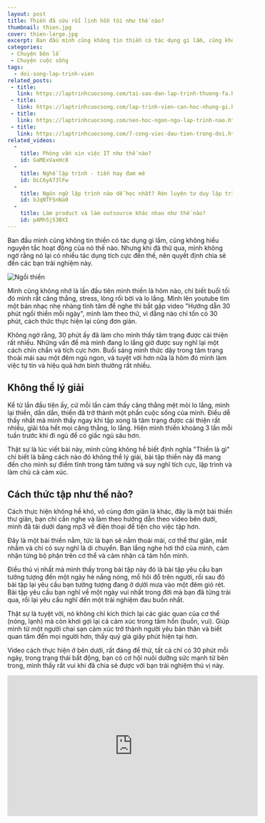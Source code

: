 ```yaml
---
layout: post
title: Thiền đã cứu rỗi linh hồn tôi như thế nào?
thumbnail: thien.jpg
cover: thien-large.jpg
excerpt: Ban đầu mình cũng không tin thiền có tác dụng gì lắm, cũng không hiểu nguyên tắc hoạt động của nó thế nào. Nhưng khi đã thử qua, mình không ngờ rằng nó lại có nhiều tác dụng tích cực đến thế, nên quyết định chia sẻ đến các bạn trải nghiệm này.
categories:
 - Chuyện bên lề
 - Chuyện cuộc sống
tags:
  - doi-song-lap-trinh-vien
related_posts:
 - title:
   link: https://laptrinhcuocsong.com/tai-sao-dan-lap-trinh-thuong-fa.html
 - title:
   link: https://laptrinhcuocsong.com/lap-trinh-vien-can-hoc-nhung-gi.html
 - title:
   link: https://laptrinhcuocsong.com/nen-hoc-ngon-ngu-lap-trinh-nao.html
 - title:
   link: https://laptrinhcuocsong.com/7-cong-viec-dau-tien-trong-doi.html
related_videos:
  -
    title: Phỏng vấn xin việc IT như thế nào? 
    id: GaMExVaxHc8
  -
    title: Nghề lập trình - tiền hay đam mê
    id: bLC6yA73lFw
  -
    title: Ngôn ngữ lập trình nào dễ học nhất? Rèn luyện tư duy lập trình
    id: bJqNTFSnNa0
  -
    title: Làm product và làm outsource khác nhau như thế nào?
    id: pAMh5j53BXI
---
```


Ban đầu mình cũng không tin thiền có tác dụng gì lắm, cũng không hiểu nguyên tắc hoạt động của nó thế nào. Nhưng khi đã thử qua, mình không ngờ rằng nó lại có nhiều tác dụng tích cực đến thế, nên quyết định chia sẻ đến các bạn trải nghiệm này.

![Ngồi thiền](images/thien-large.jpg)

Mình cũng không nhớ là lần đầu tiên mình thiền là hôm nào, chỉ biết buổi tối đó mình rất căng thẳng, stress, lòng rối bời và lo lắng. Mình lên youtube tìm một bản nhạc nhẹ nhàng tĩnh tâm để nghe thì bắt gặp video "Hướng dẫn 30 phút ngồi thiền mỗi ngày", mình làm theo thử, vì đằng nào chỉ tốn có 30 phút, cách thức thực hiện lại cũng đơn giản.

Không ngờ rằng, 30 phút ấy đã làm cho mình thấy tâm trạng được cải thiện rất nhiều. Những vấn đề mà mình đang lo lắng giờ được suy nghĩ lại một cách chín chắn và tích cực hơn. Buổi sáng mình thức dậy trong tâm trạng thoải mái sau một đêm ngủ ngon, và tuyệt vời hơn nữa là hôm đó mình làm việc tự tin và hiệu quả hơn bình thường rất nhiều.

## Không thể lý giải

Kể từ lần đầu tiên ấy, cứ mỗi lần cảm thấy căng thẳng mệt mỏi lo lắng, mình lại thiền, dần dần, thiền đã trở thành một phần cuộc sống của mình. Điều dễ thấy nhất mà mình thấy ngay khi tập xong là tâm trạng được cải thiện rất nhiều, giải tỏa hết mọi căng thẳng, lo lắng. Hiện mình thiền khoảng 3 lần mỗi tuần trước khi đi ngủ để có giấc ngủ sâu hơn.

Thật sự là lúc viết bài này, mình cũng không hề biết định nghĩa "Thiền là gì" chỉ biết là bằng cách nào đó không thể lý giải, bài tập thiền này đã mang đến cho mình sự điềm tĩnh trong tâm tưởng và suy nghĩ tích cực, lập trình và làm chủ cả cảm xúc.

## Cách thức tập như thế nào?

Cách thực hiện không hề khó, vô cùng đơn giản là khác, đây là một bài thiền thư giãn, bạn chỉ cần nghe và làm theo hướng dẫn theo video bên dưới, mình đã tải dưới dạng mp3 về điện thoại để tiện cho việc tập hơn.

Đây là một bài thiền nằm, tức là bạn sẽ nằm thoải mái, cơ thể thư giãn, mắt nhắm và chỉ có suy nghĩ là di chuyển. Bạn lắng nghe hơi thở của mình, cảm nhận từng bộ phận trên cơ thể và cảm nhận cả tâm hồn mình.

Điều thú vị nhất mà mình thấy trong bài tập này đó là bài tập yêu cầu bạn tưởng tượng đến một ngày hè nắng nóng, mồ hôi đổ trên người, rồi sau đó bài tập lại yêu cầu bạn tưởng tượng đang ở dưới mưa vào một đêm gió rét. Bài tập yêu cầu bạn nghĩ về một ngày vui nhất trong đời mà bạn đã từng trải qua, rồi lại yêu cầu nghĩ đến một trải nghiệm đau buồn nhất.

Thật sự là tuyệt vời, nó không chỉ kích thích lại các giác quan của cơ thể (nóng, lạnh) mà còn khơi gợi lại cả cảm xúc trong tâm hồn (buồn, vui). Giúp mình từ một người chai sạn cảm xúc trở thành người yêu bản thân và biết quan tâm đến mọi người hơn, thấy quý giá giây phút hiện tại hơn.

Video cách thực hiện ở bên dưới, rất đáng để thử, tất cả chỉ có 30 phút mỗi ngày, trong trạng thái bất động, bạn có cơ hội nuôi dưỡng sức mạnh từ bên trong, mình thấy rất vui khi đã chia sẻ được với bạn trải nghiệm thú vị này.

<div class="youtube">
<iframe width="560" height="315" src="https://www.youtube.com/embed/c7Dw2KqFSdM" frameborder="0" allowfullscreen></iframe>
</div>
